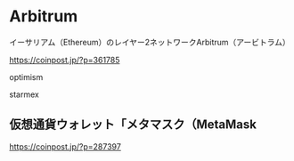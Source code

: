 # Arbitrum 

イーサリアム（Ethereum）のレイヤー2ネットワークArbitrum（アービトラム）

https://coinpost.jp/?p=361785

optimism

starmex


## 仮想通貨ウォレット「メタマスク（MetaMask
https://coinpost.jp/?p=287397
